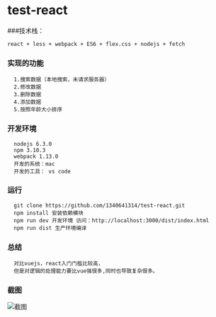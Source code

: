 # test-react

###技术栈：
```
react + less + webpack + ES6 + flex.css + nodejs + fetch
```

### 实现的功能
```
  1.搜索数据（本地搜索，未请求服务器）
  2.修改数据
  3.删除数据
  4.添加数据
  5.按照年龄大小排序
```

### 开发环境
```
  nodejs 6.3.0
  npm 3.10.3
  webpack 1.13.0
  开发的系统：mac
  开发的工具： vs code
```

### 运行
```
  git clone https://github.com/1340641314/test-react.git
  npm install 安装依赖模块
  npm run dev 开发环境 访问：http://localhost:3000/dist/index.html
  npm run dist 生产环境编译
```

### 总结
```
  对比vuejs，react入门门槛比较高，
  但是对逻辑的处理能力要比vue强很多,同时也导致复杂很多。
```

### 截图

![截图](https://github.com/1340641314/test-react/raw/master/shot/1.png)
